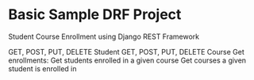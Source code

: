 # Basic Sample DRF Project
Student Course Enrollment using Django REST Framework

GET, POST, PUT, DELETE Student
GET, POST, PUT, DELETE Course
Get enrollments:
    Get students enrolled in a given course
    Get courses a given student is enrolled in